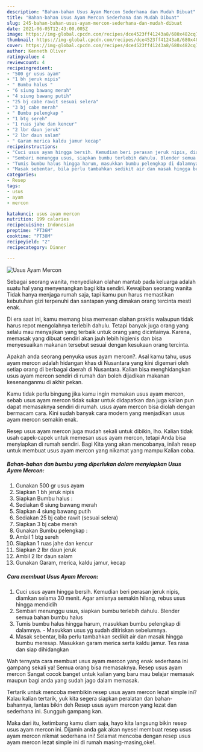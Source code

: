 ```yaml
---
description: "Bahan-bahan Usus Ayam Mercon Sederhana dan Mudah Dibuat"
title: "Bahan-bahan Usus Ayam Mercon Sederhana dan Mudah Dibuat"
slug: 245-bahan-bahan-usus-ayam-mercon-sederhana-dan-mudah-dibuat
date: 2021-06-05T12:43:00.005Z
image: https://img-global.cpcdn.com/recipes/dce4523ff41243a8/680x482cq70/usus-ayam-mercon-foto-resep-utama.jpg
thumbnail: https://img-global.cpcdn.com/recipes/dce4523ff41243a8/680x482cq70/usus-ayam-mercon-foto-resep-utama.jpg
cover: https://img-global.cpcdn.com/recipes/dce4523ff41243a8/680x482cq70/usus-ayam-mercon-foto-resep-utama.jpg
author: Kenneth Oliver
ratingvalue: 4
reviewcount: 4
recipeingredient:
- "500 gr usus ayam"
- "1 bh jeruk nipis"
- " Bumbu halus "
- "6 siung bawang merah"
- "4 siung bawang putih"
- "25 bj cabe rawit sesuai selera"
- "3 bj cabe merah"
- " Bumbu pelengkap "
- "1 btg sereh"
- "1 ruas jahe dan kencur"
- "2 lbr daun jeruk"
- "2 lbr daun salam"
- " Garam merica kaldu jamur kecap"
recipeinstructions:
- "Cuci usus ayam hingga bersih. Kemudian beri perasan jeruk nipis, diamkan selama 30 menit. Agar amisnya semakin hilang, rebus usus hingga mendidih"
- "Sembari menunggu usus, siapkan bumbu terlebih dahulu. Blender semua bahan bumbu halus"
- "Tumis bumbu halus hingga harum, masukkan bumbu pelengkap di dalamnya. Masukkan usus yg sudah ditiriskan sebelumnya."
- "Masak sebentar, bila perlu tambahkan sedikit air dan masak hingga bumbu meresap. Masukkan garam merica serta kaldu jamur. Tes rasa dan siap dihidangkan"
categories:
- Resep
tags:
- usus
- ayam
- mercon

katakunci: usus ayam mercon 
nutrition: 199 calories
recipecuisine: Indonesian
preptime: "PT36M"
cooktime: "PT38M"
recipeyield: "2"
recipecategory: Dinner

---
```



![Usus Ayam Mercon](https://img-global.cpcdn.com/recipes/dce4523ff41243a8/680x482cq70/usus-ayam-mercon-foto-resep-utama.jpg)

Sebagai seorang wanita, menyediakan olahan mantab pada keluarga adalah suatu hal yang menyenangkan bagi kita sendiri. Kewajiban seorang  wanita Tidak hanya menjaga rumah saja, tapi kamu pun harus memastikan kebutuhan gizi terpenuhi dan santapan yang dimakan orang tercinta mesti enak.

Di era  saat ini, kamu memang bisa memesan olahan praktis walaupun tidak harus repot mengolahnya terlebih dahulu. Tetapi banyak juga orang yang selalu mau menyajikan yang terbaik untuk orang yang dicintainya. Karena, memasak yang dibuat sendiri akan jauh lebih higienis dan bisa menyesuaikan makanan tersebut sesuai dengan kesukaan orang tercinta. 



Apakah anda seorang penyuka usus ayam mercon?. Asal kamu tahu, usus ayam mercon adalah hidangan khas di Nusantara yang kini digemari oleh setiap orang di berbagai daerah di Nusantara. Kalian bisa menghidangkan usus ayam mercon sendiri di rumah dan boleh dijadikan makanan kesenanganmu di akhir pekan.

Kamu tidak perlu bingung jika kamu ingin memakan usus ayam mercon, sebab usus ayam mercon tidak sukar untuk didapatkan dan juga kalian pun dapat memasaknya sendiri di rumah. usus ayam mercon bisa diolah dengan bermacam cara. Kini sudah banyak cara modern yang menjadikan usus ayam mercon semakin enak.

Resep usus ayam mercon juga mudah sekali untuk dibikin, lho. Kalian tidak usah capek-capek untuk memesan usus ayam mercon, tetapi Anda bisa menyiapkan di rumah sendiri. Bagi Kita yang akan mencobanya, inilah resep untuk membuat usus ayam mercon yang nikamat yang mampu Kalian coba.

<!--inarticleads1-->

##### Bahan-bahan dan bumbu yang diperlukan dalam menyiapkan Usus Ayam Mercon:

1. Gunakan 500 gr usus ayam
1. Siapkan 1 bh jeruk nipis
1. Siapkan  Bumbu halus :
1. Sediakan 6 siung bawang merah
1. Siapkan 4 siung bawang putih
1. Sediakan 25 bj cabe rawit (sesuai selera)
1. Siapkan 3 bj cabe merah
1. Gunakan  Bumbu pelengkap :
1. Ambil 1 btg sereh
1. Siapkan 1 ruas jahe dan kencur
1. Siapkan 2 lbr daun jeruk
1. Ambil 2 lbr daun salam
1. Gunakan  Garam, merica, kaldu jamur, kecap




<!--inarticleads2-->

##### Cara membuat Usus Ayam Mercon:

1. Cuci usus ayam hingga bersih. Kemudian beri perasan jeruk nipis, diamkan selama 30 menit. Agar amisnya semakin hilang, rebus usus hingga mendidih
1. Sembari menunggu usus, siapkan bumbu terlebih dahulu. Blender semua bahan bumbu halus
1. Tumis bumbu halus hingga harum, masukkan bumbu pelengkap di dalamnya. - Masukkan usus yg sudah ditiriskan sebelumnya.
1. Masak sebentar, bila perlu tambahkan sedikit air dan masak hingga bumbu meresap. Masukkan garam merica serta kaldu jamur. Tes rasa dan siap dihidangkan




Wah ternyata cara membuat usus ayam mercon yang enak sederhana ini gampang sekali ya! Semua orang bisa memasaknya. Resep usus ayam mercon Sangat cocok banget untuk kalian yang baru mau belajar memasak maupun bagi anda yang sudah jago dalam memasak.

Tertarik untuk mencoba membikin resep usus ayam mercon lezat simple ini? Kalau kalian tertarik, yuk kita segera siapkan peralatan dan bahan-bahannya, lantas bikin deh Resep usus ayam mercon yang lezat dan sederhana ini. Sungguh gampang kan. 

Maka dari itu, ketimbang kamu diam saja, hayo kita langsung bikin resep usus ayam mercon ini. Dijamin anda gak akan nyesel membuat resep usus ayam mercon nikmat sederhana ini! Selamat mencoba dengan resep usus ayam mercon lezat simple ini di rumah masing-masing,oke!.

